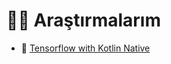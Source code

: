 # 🕵️‍♂️ Araştırmalarım

* 🎃 [Tensorflow with Kotlin Native](https://juliuskunze.com/tensorflow-in-kotlin-native.html)

